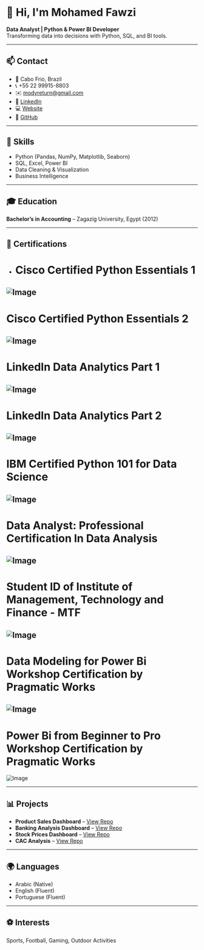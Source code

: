 # 👋 Hi, I'm Mohamed Fawzi

**Data Analyst | Python & Power BI Developer**  
Transforming data into decisions with Python, SQL, and BI tools.

---

## 📫 Contact
- 📍 Cabo Frio, Brazil  
- 📞 +55 22 99915-8803  
- ✉️ modyreturn@gmail.com  
- 🔗 [LinkedIn](https://linkedin.com/in/mofawzirj)  
- 💻 [Website](https://www.moanalytics.net)  
- 🐙 [GitHub](https://github.com/modyreturn)

---

## 🧠 Skills
- Python (Pandas, NumPy, Matplotlib, Seaborn)  
- SQL, Excel, Power BI  
- Data Cleaning & Visualization  
- Business Intelligence

---

## 🎓 Education
**Bachelor’s in Accounting** – Zagazig University, Egypt (2012)

---

## 📜 Certifications
- # Cisco Certified Python Essentials 1
![Image](https://github.com/user-attachments/assets/d9bf2b63-4778-4b1a-8f45-e2715b8d1303)
----
# Cisco Certified Python Essentials 2
![Image](https://github.com/user-attachments/assets/1322b245-5931-4578-9412-992345f22029)
----
# LinkedIn Data Analytics Part 1
![Image](https://github.com/user-attachments/assets/63ef3618-5b81-474b-acea-16cc7e83a3ca)
----
# LinkedIn Data Analytics Part 2
![Image](https://github.com/user-attachments/assets/6b19aa1d-4b46-4859-8ae6-1e35a7fb1aed)
----
# IBM Certified Python 101 for Data Science
![Image](https://github.com/user-attachments/assets/f4286227-d9fe-4b03-8b8c-1fa47bd3edd7)
----

# Data Analyst: Professional Certification In Data Analysis
![Image](https://github.com/user-attachments/assets/cb8961da-d9ab-4788-9bba-78d9eaedbb92)
----
# Student ID of Institute of Management, Technology and Finance - MTF
![Image](https://github.com/user-attachments/assets/633efb0d-55e1-469d-8690-ab4b7f7bc0f6)
----
# Data Modeling for Power Bi Workshop Certification by Pragmatic Works 
![Image](https://github.com/user-attachments/assets/ad4c5c31-8e00-4c16-887e-029cb98c022d)
-----
# Power Bi from Beginner to Pro Workshop Certification by Pragmatic Works
![Image](https://github.com/user-attachments/assets/2f8bb049-e124-4752-8e7a-6d28e83233dd)


---

## 📊 Projects
- **Product Sales Dashboard** – [View Repo](#)  
- **Banking Analysis Dashboard** – [View Repo](#)  
- **Stock Prices Dashboard** – [View Repo](#)  
- **CAC Analysis** – [View Repo](#)

---

## 🌍 Languages
- Arabic (Native)  
- English (Fluent)  
- Portuguese (Fluent)

---

## ⚽ Interests
Sports, Football, Gaming, Outdoor Activities
